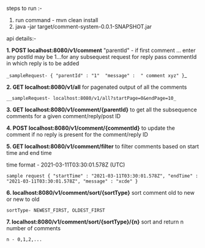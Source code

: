 steps to run :-
1. run command - mvn clean install
2. java -jar target/comment-system-0.0.1-SNAPSHOT.jar

api details:-

**1. POST localhost:8080/v1/comment**
"parentId" - if first comment ... enter any postId may be 1...for any subsequest request for reply pass commentId in which reply  is to be added

`_sampleRequest-
{
    "parentId" : "1" 
    "message" :  " comment xyz"
}`_

**2. GET localhost:8080/v1/all**
for pagenated output of all the comments

`__sampleRequest-
 localhost:8080/v1/all?startPage=0&endPage=10_`
 
 **3. GET localhost:8080/v1/comment/{parentId}**
 to get all the subsequence comments for a given comment/reply/post ID
 
 **4. POST localhost:8080/v1/comment/{commentId}**
 to update the comment if no reply is present for the comment/reply ID
 
**5. GET localhost:8080/v1/comment/filter**
 to filter comments based on start time and end time

time format - 2021-03-11T03:30:01.578Z (UTC)

`sample request
{
    "startTime" : "2021-03-11T03:30:01.578Z",
    "endTime" : "2021-03-11T03:30:01.578Z",
    "message" : "xcde"
}`

**6. localhost:8080/v1/comment/sort/{sortType}**
sort comment old to new or new to old

`sortType- NEWEST_FIRST, OLDEST_FIRST
`
 
**7. localhost:8080/v1/comment/sort/{sortType}/{n}**
sort and return n number of comments

`n - 0,1,2,...
`